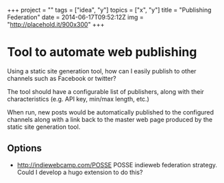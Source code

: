 +++
project = ""
tags = ["idea", "y"]
topics = ["x", "y"]
title = "Publishing Federation"
date = 2014-06-17T09:52:12Z
img = "http://placehold.it/900x300"
+++
# Tool to automate web publishing

Using a static site generation tool, how can I easily publish to other channels such as Facebook or twitter?

The tool should have a configurable list of publishers, along with their characteristics (e.g. API key, min/max length, etc.)

When run, new posts would be automatically published to the configured channels along with a link back to the master web page produced by the static site generation tool.

## Options

* http://indiewebcamp.com/POSSE POSSE indieweb federation strategy. Could I develop a hugo extension to do this?
